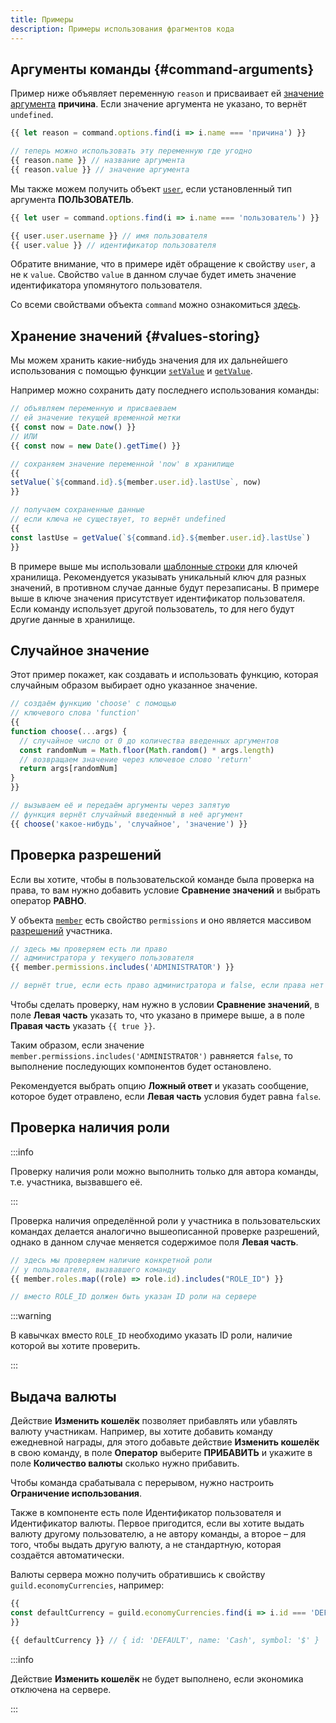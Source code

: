 ```yaml
---
title: Примеры
description: Примеры использования фрагментов кода
---
```


## Аргументы команды {#command-arguments}

Пример ниже объявляет переменную `reason` и присваивает ей [значение аргумента](data-types/commandoption.mdx) **причина**. Если значение аргумента не указано, то вернёт `undefined`.

```javascript
{{ let reason = command.options.find(i => i.name === 'причина') }}

// теперь можно использовать эту переменную где угодно
{{ reason.name }} // название аргумента
{{ reason.value }} // значение аргумента
```

Мы также можем получить объект [`user`](data-types/user.mdx), если установленный тип аргумента **ПОЛЬЗОВАТЕЛЬ**.

```javascript
{{ let user = command.options.find(i => i.name === 'пользователь') }}

{{ user.user.username }} // имя пользователя
{{ user.value }} // идентификатор пользователя
```

Обратите внимание, что в примере идёт обращение к свойству `user`, а не к `value`. Свойство `value` в данном случае будет иметь значение идентификатора упомянутого пользователя.

Со всеми свойствами объекта `command` можно ознакомиться [здесь](data-types/command.mdx).

## Хранение значений {#values-storing}

Мы можем хранить какие-нибудь значения для их дальнейшего использования с помощью функции [`setValue`](functions.mdx#setvalue) и [`getValue`](functions.md#getvalue).

Например можно сохранить дату последнего использования команды:

```javascript
// объявляем переменную и присваеваем
// ей значение текущей временной метки
{{ const now = Date.now() }}
// ИЛИ
{{ const now = new Date().getTime() }}

// сохраняем значение переменной 'now' в хранилище
{{
setValue(`${command.id}.${member.user.id}.lastUse`, now)
}}

// получаем сохраненные данные
// если ключа не существует, то вернёт undefined
{{
const lastUse = getValue(`${command.id}.${member.user.id}.lastUse`)
}}
```

В примере выше мы использовали [шаблонные строки](https://developer.mozilla.org/ru/docs/Web/JavaScript/Reference/Template_literals) для ключей хранилища. Рекомендуется указывать уникальный ключ для разных значений, в противном случае данные будут перезаписаны. В примере выше в ключе значения присутствует идентификатор пользователя. Если команду использует другой пользователь, то для него будут другие данные в хранилище.

## Случайное значение

Этот пример покажет, как создавать и использовать функцию, которая случайным образом выбирает одно указанное значение.

```javascript
// создаём функцию 'choose' с помощью
// ключевого слова 'function'
{{
function choose(...args) {
  // случайное число от 0 до количества введенных аргументов
  const randomNum = Math.floor(Math.random() * args.length)
  // возвращаем значение через ключевое слово 'return'
  return args[randomNum]
}
}}

// вызываем её и передаём аргументы через запятую
// функция вернёт случайный введенный в неё аргумент
{{ choose('какое-нибудь', 'случайное', 'значение') }}
```

## Проверка разрешений

Если вы хотите, чтобы в пользовательской команде была проверка на права, то вам нужно добавить условие **Сравнение значений** и выбрать оператор **РАВНО**.

У объекта [`member`](data-types/member.mdx) есть свойство `permissions` и оно является массивом [разрешений](https://discord.com/developers/docs/topics/permissions#permissions-bitwise-permission-flags) участника.

```javascript
// здесь мы проверяем есть ли право
// администратора у текущего пользователя
{{ member.permissions.includes('ADMINISTRATOR') }}

// вернёт true, если есть право администратора и false, если права нет
```

Чтобы сделать проверку, нам нужно в условии **Сравнение значений**, в поле **Левая часть** указать то, что указано в примере выше, а в поле **Правая часть** указать `{{ true }}`.

Таким образом, если значение `member.permissions.includes('ADMINISTRATOR')` равняется `false`, то выполнение последующих компонентов будет остановлено.

Рекомендуется выбрать опцию **Ложный ответ** и указать сообщение, которое будет отравлено, если **Левая часть** условия будет равна `false`.

## Проверка наличия роли

:::info

Проверку наличия роли можно выполнить только для автора команды, т.е. участника, вызвавшего её.

:::

Проверка наличия определённой роли у участника в пользовательских командах делается аналогично вышеописанной проверке разрешений, однако в данном случае меняется содержимое поля **Левая часть**.

```javascript
// здесь мы проверяем наличие конкретной роли
// у пользователя, вызвавшего команду
{{ member.roles.map((role) => role.id).includes("ROLE_ID") }}

// вместо ROLE_ID должен быть указан ID роли на сервере
```

:::warning

В кавычках вместо `ROLE_ID` необходимо указать ID роли, наличие которой вы хотите проверить.

:::

## Выдача валюты

Действие **Изменить кошелёк** позволяет прибавлять или убавлять валюту участникам. Например, вы хотите добавить команду ежедневной награды, для этого добавьте действие **Изменить кошелёк** в свою команду, в поле **Оператор** выберите **ПРИБАВИТЬ** и укажите в поле **Количество валюты** сколько нужно прибавить.

Чтобы команда срабатывала с перерывом, нужно настроить **Ограничение использования**.

Также в компоненте есть поле Идентификатор пользователя и Идентификатор валюты. Первое пригодится, если вы хотите выдать валюту другому пользователю, а не автору команды, а второе – для того, чтобы выдать другую валюту, а не стандартную, которая создаётся автоматически.

Валюты сервера можно получить обратившись к свойству `guild.economyCurrencies`, например:

```javascript
{{
const defaultCurrency = guild.economyCurrencies.find(i => i.id === 'DEFAULT')
}}

{{ defaultCurrency }} // { id: 'DEFAULT', name: 'Cash', symbol: '$' }
```

:::info

Действие **Изменить кошелёк** не будет выполнено, если экономика отключена на сервере.

:::
